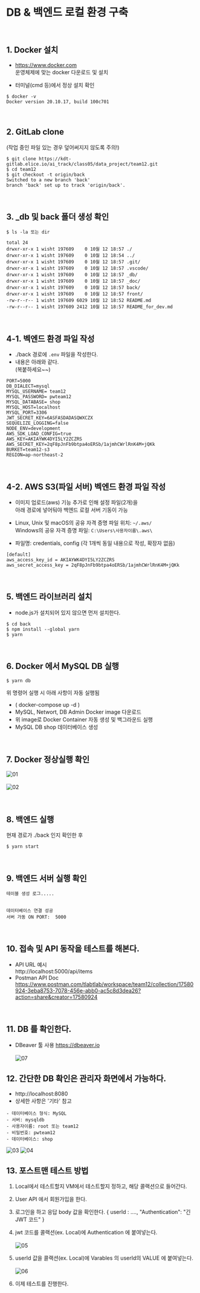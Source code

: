 # DB & 백엔드 로컬 환경 구축

<br>

## 1. Docker 설치

- https://www.docker.com \
  운영체제에 맞는 docker 다운로드 및 설치

- 터미널(cmd 등)에서 정상 설치 확인

```
$ docker -v
Docker version 20.10.17, build 100c701
```

<br>

## 2. GitLab clone

(작업 중인 파일 있는 경우 덮어써지지 않도록 주의!)

```
$ git clone https://kdt-gitlab.elice.io/ai_track/class05/data_project/team12.git
$ cd team12
$ git checkout -t origin/back
Switched to a new branch 'back'
branch 'back' set up to track 'origin/back'.
```

<br>

## 3. \_db 및 back 폴더 생성 확인

```
$ ls -la 또는 dir

total 24
drwxr-xr-x 1 wisht 197609    0 10월 12 18:57 ./
drwxr-xr-x 1 wisht 197609    0 10월 12 18:54 ../
drwxr-xr-x 1 wisht 197609    0 10월 12 18:57 .git/
drwxr-xr-x 1 wisht 197609    0 10월 12 18:57 .vscode/
drwxr-xr-x 1 wisht 197609    0 10월 12 18:57 _db/
drwxr-xr-x 1 wisht 197609    0 10월 12 18:57 _doc/
drwxr-xr-x 1 wisht 197609    0 10월 12 18:57 back/
drwxr-xr-x 1 wisht 197609    0 10월 12 18:57 front/
-rw-r--r-- 1 wisht 197609 6029 10월 12 18:52 README.md
-rw-r--r-- 1 wisht 197609 2412 10월 12 18:57 README_for_dev.md

```

<br>

## 4-1. 벡엔드 환경 파일 작성

- ./back 경로에 `.env` 파일을 작성한다.
- 내용은 아래와 같다. \
  (복붙하세요~~)

```
PORT=5000
DB_DIALECT=mysql
MYSQL_USERNAME= team12
MYSQL_PASSWORD= pwteam12
MYSQL_DATABASE= shop
MYSQL_HOST=localhost
MYSQL_PORT=3306
JWT_SECRET_KEY=6ASFASDADASQWXCZX
SEQUELIZE_LOGGING=false
NODE_ENV=development
AWS_SDK_LOAD_CONFIG=true
AWS_KEY=AKIAYWK4DYI5LY2ZCZRS
AWS_SECRET_KEY=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
BURKET=team12-s3
REGION=ap-northeast-2
```

<br>

## 4-2. AWS S3(파일 서버) 벡엔드 환경 파일 작성

- 이미지 업로드(aws) 기능 추가로 인해 설정 파일(2개)을 \
  아래 경로에 넣어둬야 백엔드 로컬 서버 기동이 가능

- Linux, Unix 및 macOS의 공유 자격 증명 파일 위치: `~/.aws/` \
  Windows의 공유 자격 증명 파일: `C:\Users\사용자이름\.aws\`

- 파일명: credentials, config (각 1개씩 동일 내용으로 작성, 확장자 없음)

```
[default]
aws_access_key_id = AKIAYWK4DYI5LY2ZCZRS
aws_secret_access_key = 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
```

<br>

## 5. 백엔드 라이브러리 설치

- node.js가 설치되어 있지 않으면 먼저 설치한다.

```
$ cd back
$ npm install --global yarn
$ yarn
```

<br>

## 6. Docker 에서 MySQL DB 실행

```
$ yarn db
```

위 명령어 실행 시 아래 사항이 자동 실행됨

- ( docker-compose up -d )
- MySQL, Networt, DB Admin Docker image 다운로드
- 위 image로 Docker Container 자동 생성 및 백그라운드 실행
- MySQL DB shop 데이터베이스 생성

<br>

## 7. Docker 정상실행 확인 <br>

![01](/_doc/img/01.png)
<br><br>
![02](/_doc/img/02.png)

<br>

## 8. 백엔드 실행

현재 경로가 ./back 인지 확인한 후

```
$ yarn start
```

<br>

## 9. 백엔드 서버 실행 확인

```
테이블 생성 로그.....


데이터베이스 연결 성공
서버 가동 ON PORT:  5000

```

<br>

## 10. 접속 및 API 동작을 테스트를 해본다.

- API URL 예시\
  http://localhost:5000/api/items
- Postman API Doc \
  https://www.postman.com/tlabtlab/workspace/team12/collection/17580924-3eba8753-7078-456e-abb0-ac5c8d3dea26?action=share&creator=17580924

<br>

## 11. DB 를 확인한다.

- DBeaver 툴 사용
  https://dbeaver.io <br><br>
  ![07](/_doc/img/07.png)

## 12. 간단한 DB 확인은 관리자 화면에서 가능하다.

- http://localhost:8080
- 상세한 사항은 '기타' 참고

```
- 데이터베이스 형식: MySQL
- 서버: mysqldb
- 사용자이름: root 또는 team12
- 비밀번호: pwteam12
- 데이터베이스: shop
```

![03](/_doc/img/03.png)
![04](/_doc/img/04.png)

## 13. 포스트맨 테스트 방법

1. Local에서 테스트할지 VM에서 테스트할지 정하고, 해당 콜랙션으로 들어간다.

2. User API 에서 회원가입을 한다.

3. 로그인을 하고 응답 body 값을 확인한다.
   { userId : ....,
   "Authentication": "긴 JWT 코드" }

4. jwt 코드를 콜랙션(ex. Local)에 Authentication 에 붙여넣는다. <br><br>
   ![05](/_doc/img/05.png)

5. userId 값을 콜랙션(ex. Local)에 Varables 의 userId의 VALUE 에 붙여넣는다. <br><br>
   ![06](/_doc/img/06.png)

6. 이제 테스트를 진행한다.

<br>
